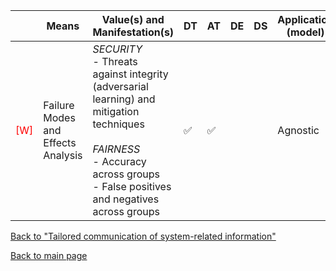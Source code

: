 |       | Means  | Value(s) and Manifestation(s)| DT|AT | DE | DS | Application (model) | Approach | Visual elements | Additional details
| ----------- |  --------------------------- | ---------------  |------------------------------|-------------| ----------------------|----------------------|----------------------------|--------------------|------------------------|--------------------------------- |
<span style="color:red">[W]</span> | Failure Modes and Effects Analysis | *SECURITY* <br> - Threats against integrity (adversarial learning) and mitigation techniques <br><br> *FAIRNESS*<br> - Accuracy across groups <br> - False positives and negatives across groups | ✅| ✅| | | Agnostic| | | 

[Back to "Tailored communication of system-related information"](../Table3A.md)

[Back to main page](../index.md)